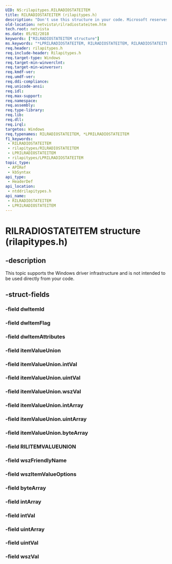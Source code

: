 ```yaml
---
UID: NS:rilapitypes.RILRADIOSTATEITEM
title: RILRADIOSTATEITEM (rilapitypes.h)
description: "Don't use this structure in your code. Microsoft reserves the RILRADIOSTATEITEM structure for internal use only."
old-location: netvista\rilradiostateitem.htm
tech.root: netvista
ms.date: 05/02/2018
keywords: ["RILRADIOSTATEITEM structure"]
ms.keywords: "*LPRILRADIOSTATEITEM, RILRADIOSTATEITEM, RILRADIOSTATEITEM structure [Network Drivers Starting with Windows Vista], netvista.rilradiostateitem, ntddrilapitypes/RILRADIOSTATEITEM"
req.header: rilapitypes.h
req.include-header: Rilapitypes.h
req.target-type: Windows
req.target-min-winverclnt: 
req.target-min-winversvr: 
req.kmdf-ver: 
req.umdf-ver: 
req.ddi-compliance: 
req.unicode-ansi: 
req.idl: 
req.max-support: 
req.namespace: 
req.assembly: 
req.type-library: 
req.lib: 
req.dll: 
req.irql: 
targetos: Windows
req.typenames: RILRADIOSTATEITEM, *LPRILRADIOSTATEITEM
f1_keywords:
 - RILRADIOSTATEITEM
 - rilapitypes/RILRADIOSTATEITEM
 - LPRILRADIOSTATEITEM
 - rilapitypes/LPRILRADIOSTATEITEM
topic_type:
 - APIRef
 - kbSyntax
api_type:
 - HeaderDef
api_location:
 - ntddrilapitypes.h
api_name:
 - RILRADIOSTATEITEM
 - LPRILRADIOSTATEITEM
---
```


# RILRADIOSTATEITEM structure (rilapitypes.h)


## -description

This topic supports the Windows driver infrastructure and is not intended to be used directly from your code.

## -struct-fields

### -field dwItemId

### -field dwItemFlag

### -field dwItemAttributes

### -field itemValueUnion

### -field itemValueUnion.intVal

### -field itemValueUnion.uintVal

### -field itemValueUnion.wszVal

### -field itemValueUnion.intArray

### -field itemValueUnion.uintArray

### -field itemValueUnion.byteArray

### -field RILITEMVALUEUNION

### -field wszFriendlyName

### -field wszItemValueOptions

### -field byteArray


### -field intArray


### -field intVal


### -field uintArray


### -field uintVal


### -field wszVal

